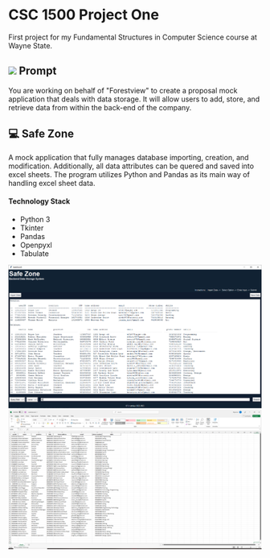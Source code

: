 # CSC 1500 Project One
First project for my Fundamental Structures in Computer Science course at Wayne State.  

## <img src="https://media0.giphy.com/media/RH7HREzgpzUuWMeFJu/giphy.gif?cid=790b761111cd02c1fc06e8cf4185e445d8835be891d28b5f&rid=giphy.gif&ct=s" width="42px" /> Prompt 
You are working on behalf of "Forestview" to create a proposal mock application that deals with data storage. It will allow users to add, store, and retrieve data from within the back-end of the company.

## 💻 Safe Zone
A mock application that fully manages database importing, creation, and modification. Additionally, all data attributes can be quered and saved into excel sheets. The program utilizes Python and Pandas as its main way of handling excel sheet data.  

#### Technology Stack
- Python 3
- Tkinter
- Pandas
- Openpyxl
- Tabulate  
    
![SafeZone](readme_img/p1img2.PNG?raw=true)  
![Database Excel Sheet](readme_img/p1img3.PNG?raw=true)  
